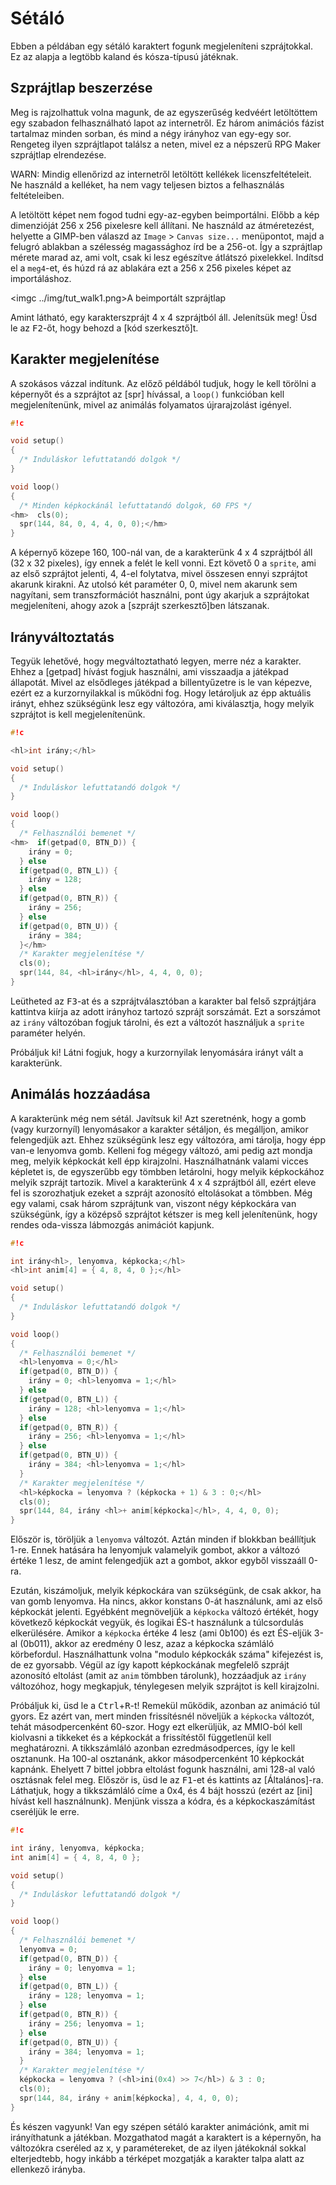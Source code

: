 Sétáló
======

Ebben a példában egy sétáló karaktert fogunk megjeleníteni szprájtokkal. Ez az alapja a legtöbb kaland és kósza-típusú játéknak.

Szprájtlap beszerzése
---------------------

Meg is rajzolhattuk volna magunk, de az egyszerűség kedvéért letöltöttem egy szabadon felhasználható lapot az internetről.
Ez három animációs fázist tartalmaz minden sorban, és mind a négy irányhoz van egy-egy sor. Rengeteg ilyen szprájtlapot találsz
a neten, mivel ez a népszerű RPG Maker szprájtlap elrendezése.

WARN: Mindig ellenőrizd az internetről letöltött kellékek licenszfeltételeit. Ne használd a kelléket, ha nem vagy teljesen
biztos a felhasználás feltételeiben.

A letöltött képet nem fogod tudni egy-az-egyben beimportálni. Előbb a kép dimenzióját 256 x 256 pixelesre kell állítani. Ne
használd az átméretezést, helyette a GIMP-ben válaszd az `Image` > `Canvas size...` menüpontot, majd a felugró ablakban a
szélesség magassághoz írd be a 256-ot. Így a szprájtlap mérete marad az, ami volt, csak ki lesz egészítve átlátszó pixelekkel.
Indítsd el a `meg4`-et, és húzd rá az ablakára ezt a 256 x 256 pixeles képet az importáláshoz.

<imgc ../img/tut_walk1.png><fig>A beimportált szprájtlap</fig>

Amint látható, egy karakterszprájt 4 x 4 szprájtból áll. Jelenítsük meg! Üsd le az <kbd>F2</kbd>-őt, hogy behozd a [kód szerkesztő]t.

Karakter megjelenítése
----------------------

A szokásos vázzal indítunk. Az előző példából tudjuk, hogy le kell törölni a képernyőt és a szprájtot az [spr] hívással, a
`loop()` funkcióban kell megjelenítenünk, mivel az animálás folyamatos újrarajzolást igényel.

```c
#!c

void setup()
{
  /* Induláskor lefuttatandó dolgok */
}

void loop()
{
  /* Minden képkockánál lefuttatandó dolgok, 60 FPS */
<hm>  cls(0);
  spr(144, 84, 0, 4, 4, 0, 0);</hm>
}
```

A képernyő közepe 160, 100-nál van, de a karakterünk 4 x 4 szprájtból áll (32 x 32 pixeles), így ennek a felét le kell vonni.
Ezt követő 0 a `sprite`, ami az első szprájtot jelenti, 4, 4-el folytatva, mivel összesen ennyi szprájtot akarunk kirakni. Az
utolsó két paraméter 0, 0, mivel nem akarunk sem nagyítani, sem transzformációt használni, pont úgy akarjuk a szprájtokat
megjeleníteni, ahogy azok a [szprájt szerkesztő]ben látszanak.

Irányváltoztatás
----------------

Tegyük lehetővé, hogy megváltoztatható legyen, merre néz a karakter. Ehhez a [getpad] hívást fogjuk használni, ami visszaadja a
játékpad állapotát. Mivel az elsődleges játékpad a billentyűzetre is le van képezve, ezért ez a kurzornyilakkal is működni fog.
Hogy letároljuk az épp aktuális irányt, ehhez szükségünk lesz egy változóra, ami kiválasztja, hogy melyik szprájtot is kell
megjelenítenünk.

```c
#!c

<hl>int irány;</hl>

void setup()
{
  /* Induláskor lefuttatandó dolgok */
}

void loop()
{
  /* Felhasználói bemenet */
<hm>  if(getpad(0, BTN_D)) {
    irány = 0;
  } else
  if(getpad(0, BTN_L)) {
    irány = 128;
  } else
  if(getpad(0, BTN_R)) {
    irány = 256;
  } else
  if(getpad(0, BTN_U)) {
    irány = 384;
  }</hm>
  /* Karakter megjelenítése */
  cls(0);
  spr(144, 84, <hl>irány</hl>, 4, 4, 0, 0);
}
```

Leütheted az <kbd>F3</kbd>-at és a szprájtválasztóban a karakter bal felső szprájtjára kattintva kiírja az adott irányhoz
tartozó szprájt sorszámát. Ezt a sorszámot az `irány` változóban fogjuk tárolni, és ezt a változót használjuk a `sprite` paraméter
helyén.

Próbáljuk ki! Látni fogjuk, hogy a kurzornyilak lenyomására irányt vált a karakterünk.

Animálás hozzáadása
-------------------

A karakterünk még nem sétál. Javítsuk ki! Azt szeretnénk, hogy a gomb (vagy kurzornyíl) lenyomásakor a karakter sétáljon, és
megálljon, amikor felengedjük azt. Ehhez szükségünk lesz egy változóra, ami tárolja, hogy épp van-e lenyomva gomb. Kelleni fog
mégegy változó, ami pedig azt mondja meg, melyik képkockát kell épp kirajzolni. Használhatnánk valami vicces képletet is, de
egyszerűbb egy tömbben letárolni, hogy melyik képkockához melyik szprájt tartozik. Mivel a karakterünk 4 x 4 szprájtból áll, ezért
eleve fel is szorozhatjuk ezeket a szprájt azonosító eltolásokat a tömbben. Még egy valami, csak három szprájtunk van, viszont
négy képkockára van szükségünk, így a középső szprájtot kétszer is meg kell jelenítenünk, hogy rendes oda-vissza lábmozgás
animációt kapjunk.

```c
#!c

int irány<hl>, lenyomva, képkocka;</hl>
<hl>int anim[4] = { 4, 8, 4, 0 };</hl>

void setup()
{
  /* Induláskor lefuttatandó dolgok */
}

void loop()
{
  /* Felhasználói bemenet */
  <hl>lenyomva = 0;</hl>
  if(getpad(0, BTN_D)) {
    irány = 0; <hl>lenyomva = 1;</hl>
  } else
  if(getpad(0, BTN_L)) {
    irány = 128; <hl>lenyomva = 1;</hl>
  } else
  if(getpad(0, BTN_R)) {
    irány = 256; <hl>lenyomva = 1;</hl>
  } else
  if(getpad(0, BTN_U)) {
    irány = 384; <hl>lenyomva = 1;</hl>
  }
  /* Karakter megjelenítése */
  <hl>képkocka = lenyomva ? (képkocka + 1) & 3 : 0;</hl>
  cls(0);
  spr(144, 84, irány <hl>+ anim[képkocka]</hl>, 4, 4, 0, 0);
}
```

Először is, töröljük a `lenyomva` változót. Aztán minden if blokkban beállítjuk 1-re. Ennek hatására ha lenyomjuk valamelyik
gombot, akkor a változó értéke 1 lesz, de amint felengedjük azt a gombot, akkor egyből visszaáll 0-ra.

Ezután, kiszámoljuk, melyik képkockára van szükségünk, de csak akkor, ha van gomb lenyomva. Ha nincs, akkor konstans 0-át használunk,
ami az első képkockát jelenti. Egyébként megnöveljük a `képkocka` változó értékét, hogy következő képkockát vegyük, és logikai ÉS-t
használunk a túlcsordulás elkerülésére. Amikor a `képkocka` értéke 4 lesz (ami 0b100) és ezt ÉS-eljük 3-al (0b011), akkor az eredmény
0 lesz, azaz a képkocka számláló körbefordul. Használhattunk volna "modulo képkockák száma" kifejezést is, de ez gyorsabb. Végül
az így kapott képkockának megfelelő szprájt azonosító eltolást (amit az `anim` tömbben tárolunk), hozzáadjuk az `irány` változóhoz,
hogy megkapjuk, ténylegesen melyik szprájtot is kell kirajzolni.

Próbáljuk ki, üsd le a <kbd>Ctrl</kbd>+<kbd>R</kbd>-t! Remekül működik, azonban az animáció túl gyors. Ez azért van, mert minden
frissítésnél növeljük a `képkocka` változót, tehát másodpercenként 60-szor. Hogy ezt elkerüljük, az MMIO-ból kell kiolvasni a
tikkeket és a képkockát a frissítéstől függetlenül kell meghatározni. A tikkszámláló azonban ezredmásodperces, így le kell osztanunk.
Ha 100-al osztanánk, akkor másodpercenként 10 képkockát kapnánk. Ehelyett 7 bittel jobbra eltolást fogunk használni, ami 128-al való
osztásnak felel meg. Először is, üsd le az <kbd>F1</kbd>-et és kattints az [Általános]-ra. Láthatjuk, hogy a tikkszámláló címe a
0x4, és 4 bájt hosszú (ezért az [ini] hívást kell használnunk). Menjünk vissza a kódra, és a képkockaszámítást cseréljük le erre.

```c
#!c

int irány, lenyomva, képkocka;
int anim[4] = { 4, 8, 4, 0 };

void setup()
{
  /* Induláskor lefuttatandó dolgok */
}

void loop()
{
  /* Felhasználói bemenet */
  lenyomva = 0;
  if(getpad(0, BTN_D)) {
    irány = 0; lenyomva = 1;
  } else
  if(getpad(0, BTN_L)) {
    irány = 128; lenyomva = 1;
  } else
  if(getpad(0, BTN_R)) {
    irány = 256; lenyomva = 1;
  } else
  if(getpad(0, BTN_U)) {
    irány = 384; lenyomva = 1;
  }
  /* Karakter megjelenítése */
  képkocka = lenyomva ? (<hl>ini(0x4) >> 7</hl>) & 3 : 0;
  cls(0);
  spr(144, 84, irány + anim[képkocka], 4, 4, 0, 0);
}
```

És készen vagyunk! Van egy szépen sétáló karakter animációnk, amit mi irányíthatunk a játékban. Mozgathatod magát a karaktert is a
képernyőn, ha változókra cseréled az x, y paramétereket, de az ilyen játékoknál sokkal elterjedtebb, hogy inkább a térképet
mozgatják a karakter talpa alatt az ellenkező irányba.
